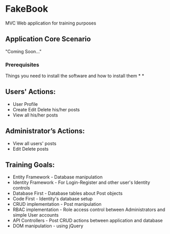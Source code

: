# FakeBook
MVC Web application for training purposes

## Application Core Scenario
"Coming Soon..."

### Prerequisites
Things you need to install the software and how to install them
*
*


## Users' Actions:
* User Profile
* Create Edit Delete his/her posts
* View all his/her posts

## Administrator’s Actions:
* View all users' posts
* Edit Delete posts

## Training Goals: 
* Entity Framework - Database manipulation
* Identity Framework - For Login-Register and other user's Identity controls
* Database First  - Database tables about Post objects 
* Code First  - Identity's database setup 
* CRUD implementation - Post manipulation
* RBAC implementation - Role access control between Administrators and simple User accounts 
* API Controllers - Post CRUD actions between application and database
* DOM manipulation - using jQuery 
